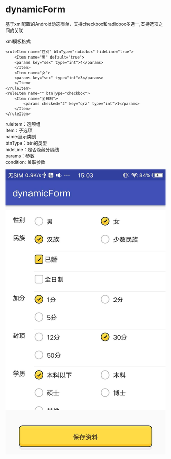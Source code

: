 # dynamicForm
基于xml配置的Android动态表单，支持checkbox和radiobox多选一,支持选项之间的关联  

xml模板格式
```
<ruleItem name="性别" btnType="radiobox" hideLine="true">
    <Item name="男" default="true">
	<params key="sex" type="int">4</params>
    </Item>
    <Item name="女">
	<params key="sex" type="int">3</params>
    </Item>
</ruleItem>
<ruleItem name="" btnType="checkbox">
    <Item name="全日制">
        <params checked="2" key="qrz" type="int">1</params>
    </Item>
</ruleItem>
```
ruleItem：选项组  
Item：子选项  
name:展示类别  
btnType：btn的类型  
hideLine：是否隐藏分隔线  
params：参数  
condition: 关联参数  

![Sample Pic](https://raw.githubusercontent.com/jeanpeng/AndroidDynamicForm/master/demo_img.jpg)

